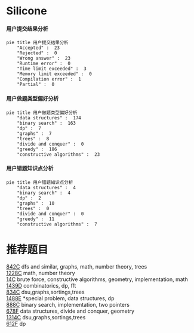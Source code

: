 # Silicone

<!-- tabs:start -->



#### **用户提交结果分析**

```mermaid
pie title 用户提交结果分析
    "Accepted" :  23
    "Rejected" :  0
    "Wrong answer" :  23
    "Runtime error" :  0
    "Time limit exceeded" :  3
    "Memory limit exceeded" :  0
    "Compilation error" :  1
    "Partial" :  0
```

#### **用户做题类型偏好分析**

```mermaid
pie title 用户做题类型偏好分析
    "data structures" :  174
    "binary search" :  163
    "dp" :  7
    "graphs" :  7
    "trees" :  8
    "divide and conquer" :  0
    "greedy" :  186
    "constructive algorithms" :  23
```
#### **用户错题知识点分析**

```mermaid
pie title 用户错题知识点分析
    "data structures" :  4
    "binary search" :  4
    "dp" :  2
    "graphs" :  10
    "trees" :  0
    "divide and conquer" :  0
    "greedy" :  11
    "constructive algorithms" :  7
```



<!-- tabs:end -->
# 推荐题目
[842C](https://codeforces.com/contest/842/problem/C)		dfs and similar,
                        graphs,
                        math,
                        number theory,
                        trees		  
[1228C](https://codeforces.com/contest/1228/problem/C)		math,
                        number theory		  
[14C](https://codeforces.com/contest/14/problem/C)		brute force,
                        constructive algorithms,
                        geometry,
                        implementation,
                        math		  
[1439D](https://codeforces.com/contest/1439/problem/D)		combinatorics,
                        dp,
                        fft		  
[834C](https://codeforces.com/contest/834/problem/C)		dsu,graphs,sortings,trees		  
[1488E](https://codeforces.com/contest/1488/problem/E)		*special problem,
                        data structures,
                        dp		  
[888C](https://codeforces.com/contest/888/problem/C)		binary search,
                        implementation,
                        two pointers		  
[678F](https://codeforces.com/contest/678/problem/F)		data structures,
                        divide and conquer,
                        geometry		  
[1314C](https://codeforces.com/contest/1314/problem/C)		dsu,graphs,sortings,trees		  
[612F](https://codeforces.com/contest/612/problem/F)		dp		  
